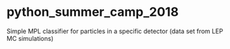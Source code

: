 # python_summer_camp_2018
Simple MPL classifier for particles in a specific detector (data set from LEP MC simulations)
